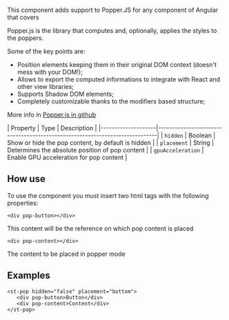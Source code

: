 This component adds support to Popper.JS for any component of Angular that covers

Popper.js is the library that computes and, optionally, applies the styles to the poppers.

Some of the key points are:

- Position elements keeping them in their original DOM context (doesn't mess with your DOM!);
- Allows to export the computed informations to integrate with React and other view libraries;
- Supports Shadow DOM elements;
- Completely customizable thanks to the modifiers based structure;

More info in <a href="https://github.com/FezVrasta/popper.js">Popper.js in github</a>


| Property           | Type    |  Description                                                                 |
|--------------------|-----------------------------------------------------------------------------|
| `hidden`           | Boolean |  Show or hide the pop content, by default is hidden                          |
| `placement`        | String  |  Determines the absolute position of pop content                             |
| `gpuAcceleration`  | Enable GPU acceleration for pop content                                     |

## How use

To use the component you must insert two html tags with the following properties:

`<div pop-button></div>` 

This content will be the reference on which pop content is placed

`<div pop-content></div>` 

The content to be placed in popper mode

## Examples

```
<st-pop hidden="false" placement="bottom">
   <div pop-button>Button</div>
   <div pop-content>Content</div>
</st-pop>
```
